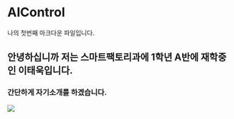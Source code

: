 # AIControl

나의 첫번째 마크다운 파일입니다.

## 안녕하십니까 저는 스마트팩토리과에 1학년 A반에 재학중인 이태욱입니다. 

### 간단하게 자기소개를 하겠습니다.

 <img src="https://i.esdrop.com/d/ZklKfna5T3.jpg">
